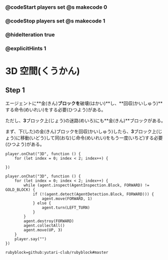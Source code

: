 ### @codeStart players set @s makecode 0
### @codeStop players set @s makecode 1

### @hideIteration true 
### @explicitHints 1


# 3D 空間(くうかん)

## Step 1
エージェントに**金(きん)**ブロックを**破壊(はかい)**し、**回収(かいしゅう)**する命令(めいれい)をする必要(ひつよう)がある。<br>

ただし、**3**ブロック上(じょう)の迷路(めいろ)にも**金(きん)**ブロックがある。<br>

まず、下(した)の金(きん)ブロックを回収(かいしゅう)したら、**3**ブロック上(じょう)に移動(いどう)して同(おな)じ命令(めいれい)をもう一度(いちど)する必要(ひつよう)がある。<br>

<!-- To solve this challenge, you need to program the Agent to get to the **gold** block and collect it. The Agent needs to do it first on the ground level and then **move 3 levels up** and repeat the previous procedure.   -->


```template
player.onChat("3D", function () {
    for (let index = 0; index < 2; index++) {
        
})
``` 
```ghost
player.onChat("3D", function () {
    for (let index = 0; index < 2; index++) {
        while (agent.inspect(AgentInspection.Block, FORWARD) != GOLD_BLOCK) {
            if (!(agent.detect(AgentDetection.Block, FORWARD))) {
                agent.move(FORWARD, 1)
            } else {
                agent.turn(LEFT_TURN)
            }
        }
        agent.destroy(FORWARD)
        agent.collectAll()
        agent.move(UP, 3)
    }
    player.say("")
})
```
```package
rubyblock=github:yutari-club/rubyblock#master
```